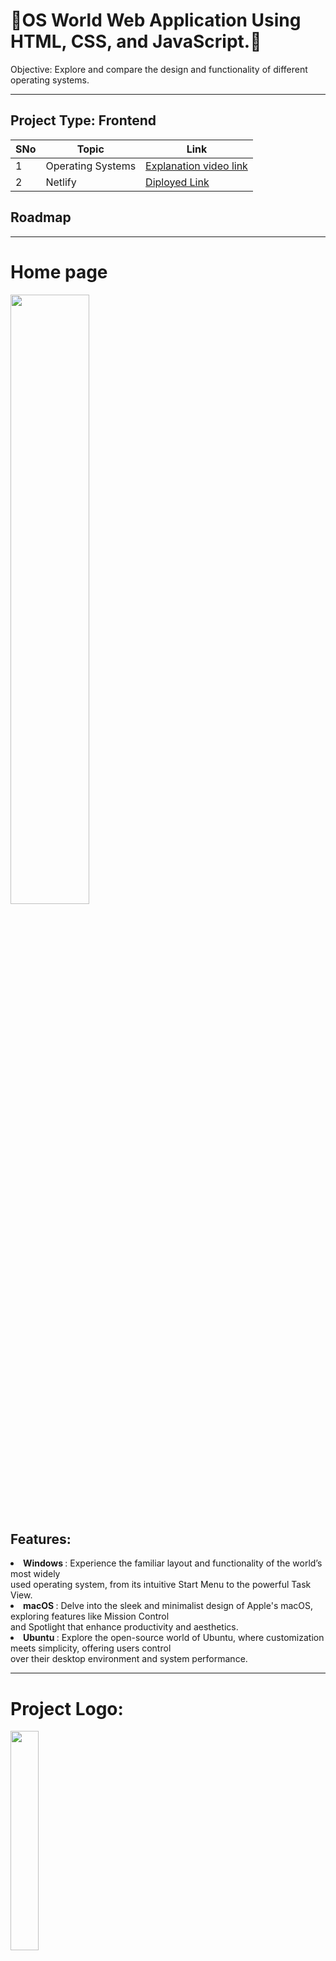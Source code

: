 <h1>🎉OS World Web Application Using HTML, CSS, and JavaScript.🎉</h1>

Objective:
Explore and compare the design and functionality of different operating systems.
<hr>
<h2> Project Type: Frontend</h2>

| SNo | Topic | Link |
|-|-|-|
|1|Operating Systems | [Explanation video link](https://github.com/kishan189/Binary_ballers_014/edit/main/README.md)|
|2| Netlify | [Diployed Link](https://github.com/kishan189/Binary_ballers_014/edit/main/README.md)|

<h2>Roadmap</h2>
<hr>
<h1>Home page</h1>
<img style="width:50%;" src="https://github.com/user-attachments/assets/3a957504-a7cc-42ca-b02d-a02d34ab164d"/>

<h2>Features:</h2>
         <li><strong>Windows <i class="fa-brands fa-windows"></i></strong>: Experience the familiar layout and
                functionality of the world’s most widely <br>
                used operating system, from its intuitive Start Menu to the powerful Task View.</li>
            <li><strong>macOS <i class="fa-brands fa-apple"></i></strong>: Delve into the sleek and minimalist design of
                Apple's macOS, exploring features
                like Mission Control <br> and Spotlight that enhance productivity and aesthetics.</li>
            <li><strong>Ubuntu <i class="fa-brands fa-ubuntu"></i></strong>: Explore the open-source world of Ubuntu,
                where customization meets simplicity,
                offering users control <br> over their desktop environment and system performance.</li>
<hr>
<h1>Project Logo:</h1>
  <img style="width:30%;" src="https://github.com/user-attachments/assets/d07fdd19-a1a8-4824-a94a-eb7600ef43a4"/>
<hr>
<h2>Screenshots</h2>
 <hr>
<h2>Mackbook</h2>
  <div style="display: flex;justify-content: center;align-items: center;">
          <div>
                   <img style="width:50%;" src="https://github.com/user-attachments/assets/88fc365b-f022-409b-a32b-41bf804dfc7f"/>
                   <img style="width:45%;" src="https://github.com/user-attachments/assets/09cbca5f-bb89-40be-98d8-377723bd77f4"/>
          </div>
          <div> 
            <img style="height:250px" src="https://github.com/user-attachments/assets/e0d22015-bf52-4959-a8b4-f58e2e9155e3"/>
          </div>
          
  </div>

<hr>
<h2>Windows</h2>

 <div>
          <img style="width:50%;" src="https://github.com/user-attachments/assets/540b5e1a-6c06-4d6d-a3c2-3ee480770562"/>
           <img style="width:45%;" src="https://github.com/user-attachments/assets/72a33f79-0270-4767-b3ec-cd575bb67d13"/>
 </div>
 <div>
          <img style="height:250px;width:15%" src="https://github.com/user-attachments/assets/b300e9c9-7ace-4fd2-a2a3-ae5a95456b05"/>

 </div>
<hr>
<div>
         <h2>Ubuntu</h2>
          <div>
          <img style="width:50%;" src="https://github.com/user-attachments/assets/f14f8e9c-dfdc-4490-9a4c-be48bd7c9f38"/>
           <img style="width:45%;" src="https://github.com/user-attachments/assets/5a2daf4e-54f7-4155-9423-1ec5ad168e95"/>
 </div>

</div>
<h1>Technologies and Stack</h1>
<ul>
         <li><h4>HTML</h4></li>
         <li><h4>CSS</h4></li>
         <li><h4>JavaScript</li>
</ul>


